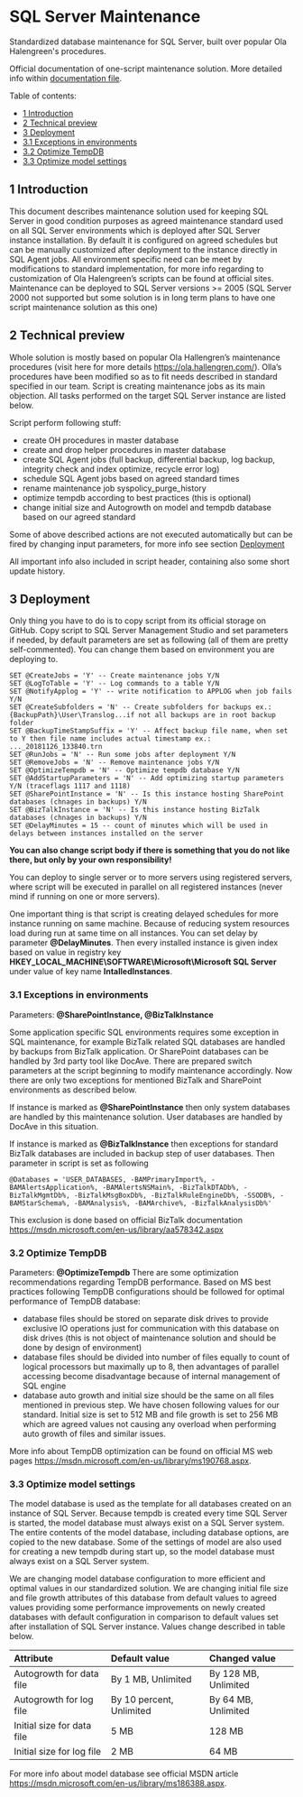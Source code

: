 # SQL Server Maintenance
Standardized database maintenance for SQL Server, built over popular Ola Halengreen's procedures.

Official documentation of one-script maintenance solution. More detailed info within [documentation file](docs/SQL%20Server%20Maintenance%20-%20documentation.pdf).

Table of contents:
  * [1 Introduction](#1-introduction)
  * [2 Technical preview](#2-technical-preview)
  * [3 Deployment](#3-deployment)
   * [3.1 Exceptions in environments](#31-exceptions-in-environments)
   * [3.2 Optimize TempDB](#32-optimize-tempdb)
   * [3.3 Optimize model settings](#33-optimize-model-settings)

## 1 Introduction

This document describes maintenance solution used for keeping SQL Server in good condition purposes as agreed maintenance standard used on all SQL Server environments which is deployed after SQL Server instance installation. By default it is configured on agreed schedules but can be manually customized after deployment to the instance directly in SQL Agent jobs.
All environment specific need can be meet by modifications to standard implementation, for more info regarding to customization of Ola Halengreen’s scripts can be found at official sites.
Maintenance can be deployed to SQL Server versions >= 2005 (SQL Server 2000 not supported but some solution is in long term plans to have one script maintenance solution as this one)

## 2 Technical preview

Whole solution is mostly based on popular Ola Hallengren’s maintenance procedures (visit here for more details https://ola.hallengren.com/). Olla’s procedures have been modified so as to fit needs described in standard specified in our team. Script is creating maintenance jobs as its main objection. All tasks performed on the target SQL Server instance are listed below.

Script perform following stuff:
 * create OH procedures in master database
 * create and drop helper procedures in master database
 * create SQL Agent jobs (full backup, differential backup, log backup, integrity check and index optimize, recycle error log)
 * schedule SQL Agent jobs based on agreed standard times
 * rename maintenance job syspolicy_purge_history
 * optimize tempdb according to best practices (this is optional)
 * change initial size and Autogrowth on model and tempdb database based on our agreed standard

Some of above described actions are not executed automatically but can be fired by changing input parameters, for more info see section [Deployment](#deployment)

All important info also included in script header, containing also some short update history.

## 3 Deployment 

Only thing you have to do is to copy script from its official storage on GitHub. Copy script to SQL Server Management Studio and set parameters if needed, by default parameters are set as following (all of them are pretty self-commented). You can change them based on environment you are deploying to.

```
SET @CreateJobs = 'Y' -- Create maintenance jobs Y/N
SET @LogToTable = 'Y' -- Log commands to a table Y/N
SET @NotifyApplog = 'Y' -- write notification to APPLOG when job fails Y/N
SET @CreateSubfolders = 'N' -- Create subfolders for backups ex.: {BackupPath}\User\Translog...if not all backups are in root backup folder
SET @BackupTimeStampSuffix = 'Y' -- Affect backup file name, when set to Y then file name includes actual timestamp ex.: ..._20181126_133840.trn
SET @RunJobs = 'N' -- Run some jobs after deployment Y/N
SET @RemoveJobs = 'N' -- Remove maintenance jobs Y/N
SET @OptimizeTempdb = 'N' -- Optimize tempdb database Y/N
SET @AddStartupParameters = 'N' -- Add optimizing startup parameters Y/N (traceflags 1117 and 1118)
SET @SharePointInstance = 'N' -- Is this instance hosting SharePoint databases (chnages in backups) Y/N
SET @BizTalkInstance = 'N' -- Is this instance hosting BizTalk databases (chnages in backups) Y/N
SET @DelayMinutes = 15 -- count of minutes which will be used in delays between instances installed on the server
```

**You can also change script body if there is something that you do not like there, but only by your own responsibility!**

You can deploy to single server or to more servers using registered servers, where script will be executed in parallel on all registered instances (never mind if running on one or more servers).

One important thing is that script is creating delayed schedules for more instance running on same machine. Because of reducing system resources load during run at same time on all instances. You can set delay by parameter **@DelayMinutes**. Then every installed instance is given index based on value in registry key **HKEY_LOCAL_MACHINE\SOFTWARE\Microsoft\Microsoft SQL Server** under value of key name **IntalledInstances**.

### 3.1 Exceptions in environments	
Parameters: **@SharePointInstance, @BizTalkInstance**

Some application specific SQL environments requires some exception in SQL maintenance, for example BizTalk related SQL databases are handled by backups from BizTalk application. Or SharePoint databases can be handled by 3rd party tool like DocAve. There are prepared switch parameters at the script beginning to modify maintenance accordingly. 
Now there are only two exceptions for mentioned BizTalk and SharePoint environments as described below.

If instance is marked as **@SharePointInstance** then only system databases are handled by this maintenance solution. User databases are handled by DocAve in this situation.

If instance is marked as **@BizTalkInstance** then exceptions for standard BizTalk databases are included in backup step of user databases. Then parameter in script is set as following 
```
@Databases = 'USER_DATABASES, -BAMPrimaryImport%, -BAMAlertsApplication%, -BAMAlertsNSMain%, -BizTalkDTADb%, -BizTalkMgmtDb%, -BizTalkMsgBoxDb%, -BizTalkRuleEngineDb%, -SSODB%, -BAMStarSchema%, -BAMAnalysis%, -BAMArchive%, -BizTalkAnalysisDb%'
```
This exclusion is done based on official BizTalk documentation https://msdn.microsoft.com/en-us/library/aa578342.aspx

### 3.2 Optimize TempDB
Parameters: **@OptimizeTempdb**
There are some optimization recommendations regarding TempDB performance. Based on MS best practices following TempDB configurations should be followed for optimal performance of TempDB database:
 * database files should be stored on separate disk drives to provide exclusive IO operations just for communication with this database on disk drives (this is not object of maintenance solution and should be done by design of environment)
 * database files should be divided into number of files equally to count of logical processors but maximally up to 8, then advantages of parallel accessing become disadvantage because of internal management of SQL engine
 * database auto growth and initial size should be the same on all files mentioned in previous step. We have chosen following values for our standard. Initial size is set to 512 MB  and file growth is set to 256 MB which are agreed values not causing any overload when performing auto growth of files and similar issues.
 
More info about TempDB optimization can be found on official MS web pages https://msdn.microsoft.com/en-us/library/ms190768.aspx.

### 3.3 Optimize model settings
The model database is used as the template for all databases created on an instance of SQL Server. Because tempdb is created every time SQL Server is started, the model database must always exist on a SQL Server system. The entire contents of the model database, including database options, are copied to the new database. Some of the settings of model are also used for creating a new tempdb during start up, so the model database must always exist on a SQL Server system.

We are changing model database configuration to more efficient and optimal values in our standardized solution. We are changing initial file size and file growth attributes of this database from default values to agreed values providing some performance improvements on newly created databases with default configuration in comparison to default values set after installation of SQL Server instance. Values change described in table below.	

| Attribute |	Default value	| Changed value |
|:---|:---|:---|
| Autogrowth for data file |	By 1 MB,  Unlimited	| By 128 MB,  Unlimited |
| Autogrowth for log file |	By 10 percent, Unlimited	| By 64 MB,  Unlimited |
| Initial size for data file |	5 MB	| 128 MB |
| Initial size for log file |	2 MB	| 64 MB |


For more info about model database see official MSDN article https://msdn.microsoft.com/en-us/library/ms186388.aspx.	



